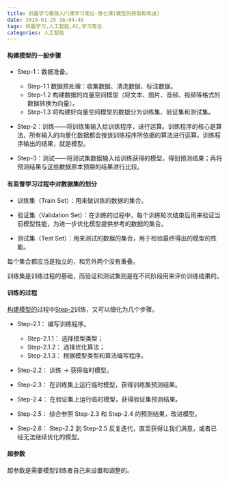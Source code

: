 ```yaml
---
title: 机器学习极简入门课学习笔记-第七课(模型的获取和改进)
date: 2019-01-25 16:04:48
tags: 机器学习,人工智能,AI,学习笔记
categories: 人工智能
---
```


#### <span id="BuildModel">构建模型的一般步骤</span>

- Step-1：数据准备。
    - Step-1.1 数据预处理：收集数据、清洗数据、标注数据。
    - Step-1.2 构建数据的向量空间模型（将文本、图片、音频、视频等格式的数据转换为向量）。
    - Step-1.3 将构建好向量空间模型的数据分为训练集、验证集和测试集。

- <span id="Step2">Step-2</span>：训练——将训练集输入给训练程序，进行运算。训练程序的核心是算法，所有输入的向量化数据都会按该训练程序所依据的算法进行运算。训练程序输出的结果，就是模型。

- Step-3：测试——将测试集数据输入给训练获得的模型，得到预测结果；再将预测结果与这些数据原本预期的结果进行比较。

#### 有监督学习过程中对数据集的划分

- 训练集（Train Set）：用来做训练的数据的集合。

- 验证集（Validation Set）：在训练的过程中，每个训练轮次结束后用来验证当前模型性能，为进一步优化模型提供参考的数据的集合。

- 测试集（Test Set）：用来测试的数据的集合，用于检验最终得出的模型的性能。

每个集合都应当是独立的，和另外两个没有重叠。

训练集是训练过程的基础，而验证和测试集则是在不同阶段用来评价训练结果的。

#### 训练的过程

[构建模型的](#BuildModel)过程中[Step-2](#Step2)训练，又可以细化为几个步骤。

- Step-2.1： 编写训练程序。

    - Step-2.1.1： 选择模型类型；
    - Step-2.1.2： 选择优化算法；
    - Step-2.1.3： 根据模型类型和算法编写程序。
- Step-2.2： 训练 -> 获得临时模型。

- Step-2.3： 在训练集上运行临时模型，获得训练集预测结果。

- Step-2.4： 在验证集上运行临时模型，获得验证集预测结果。

- Step-2.5： 综合参照 Step-2.3 和 Step-2.4 的预测结果，改进模型。

- Step-2.6： Step-2.2 到 Step-2.5 反复迭代，直至获得让我们满意，或者已经无法继续优化的模型。

#### 超参数
超参数是需要模型训练者自己来设置和调整的。
